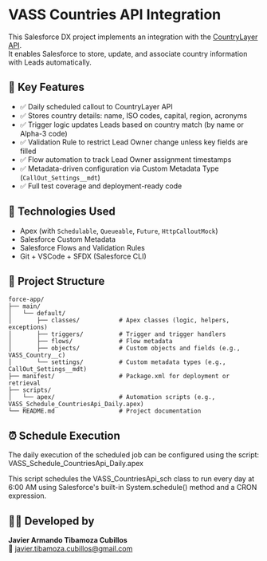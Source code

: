 # VASS Countries API Integration

This Salesforce DX project implements an integration with the [CountryLayer API](https://countrylayer.com/).  
It enables Salesforce to store, update, and associate country information with Leads automatically.

## 🔧 Key Features

- ✅ Daily scheduled callout to CountryLayer API
- ✅ Stores country details: name, ISO codes, capital, region, acronyms
- ✅ Trigger logic updates Leads based on country match (by name or Alpha-3 code)
- ✅ Validation Rule to restrict Lead Owner change unless key fields are filled
- ✅ Flow automation to track Lead Owner assignment timestamps
- ✅ Metadata-driven configuration via Custom Metadata Type (`CallOut_Settings__mdt`)
- ✅ Full test coverage and deployment-ready code

## 🧪 Technologies Used

- Apex (with `Schedulable`, `Queueable`, `Future`, `HttpCalloutMock`)
- Salesforce Custom Metadata
- Salesforce Flows and Validation Rules
- Git + VSCode + SFDX (Salesforce CLI)

## 📁 Project Structure
```plaintext
force-app/
├── main/
│   └── default/
│       ├── classes/           # Apex classes (logic, helpers, exceptions)
│       ├── triggers/          # Trigger and trigger handlers
│       ├── flows/             # Flow metadata
│       ├── objects/           # Custom objects and fields (e.g., VASS_Country__c)
│       └── settings/          # Custom metadata types (e.g., CallOut_Settings__mdt)
├── manifest/                  # Package.xml for deployment or retrieval
├── scripts/
│   └── apex/                  # Automation scripts (e.g., VASS_Schedule_CountriesApi_Daily.apex)
└── README.md                  # Project documentation 
```

## ⏰ Schedule Execution
The daily execution of the scheduled job can be configured using the script:
VASS_Schedule_CountriesApi_Daily.apex

This script schedules the VASS_CountriesApi_sch class to run every day at 6:00 AM using Salesforce's built-in System.schedule() method and a CRON expression.

## 🧑‍💻 Developed by

**Javier Armando Tibamoza Cubillos**  
📧 [javier.tibamoza.cubillos@gmail.com](mailto:javier.tibamoza.cubillos@gmail.com)
